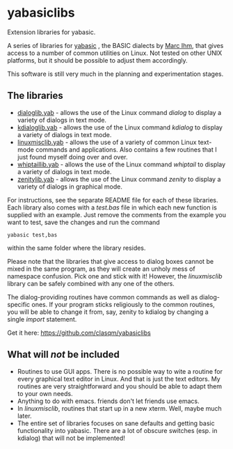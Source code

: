 # yabasiclibs

Extension libraries for yabasic.

A series of libraries for [yabasic](http://www.yabasic.de/) , the BASIC dialects by [Marc Ihm](https://github.com/marcIhm), that gives access to a number of common utilities on Linux. Not tested on other UNIX platforms, but it should be possible to adjust them accordingly.

This software is still very much in the planning and experimentation stages.

## The libraries

+ [dialoglib.yab](https://clasqm.github.io/yabasiclibs/dialog/) - allows the use of the Linux command *dialog* to display a variety of dialogs in text mode.
+ [kdialoglib.yab](https://clasqm.github.io/yabasiclibs/kdialog/) - allows the use of the Linux command *kdialog* to display a variety of dialogs in text mode.
+ [linuxmisclib.yab](https://clasqm.github.io/yabasiclibs/linuxmisc/) - allows the use of a variety of common Linux text-mode commands and applications. Also contains a few routines that I just found myself doing over and over.
+ [whiptaillib.yab](https://clasqm.github.io/yabasiclibs/whiptail/) - allows the use of the Linux command *whiptail* to display a variety of dialogs in text mode.
+ [zenitylib.yab](https://clasqm.github.io/yabasiclibs/zenity/) - allows the use of the Linux command *zenity* to display a variety of dialogs in graphical mode.

For instructions, see the separate README file for each of these libraries. Each library also comes with a *test.bas* file in which each new function is supplied with an example. Just remove the comments from the example you want to test, save the changes  and run the command

    yabasic test,bas

within the same folder where the library resides.

Please note that the libraries that give access to dialog boxes cannot be mixed in the same program, as they will create an unholy mess of namespace confusion. Pick one and stick with it! However, the *linuxmisclib* library can be safely combined with any one of the others.

The dialog-providing routines have common commands as well as dialog-specific ones. If your program sticks religiously to the common routines, you will be able to change it from, say, zenity to kdialog by changing a single *import* statement.

Get it here: https://github.com/clasqm/yabasiclibs 

## What will *not* be included

+ Routines to use GUI apps. There is no possible way to wite a routine for every graphical text editor in Linux. And that is just the text editors. My routines are very straightforward and you should be able to adapt them to your own needs.
+ Anything to do with emacs. friends don't let friends use emacs.
+ In *linuxmisclib*, routines that start up in a new xterm. Well, maybe much later.
+ The entire set of libraries focuses on sane defaults and getting basic functionality into yabasic. There are a lot of obscure switches (esp. in kdialog) that will not be implemented!
